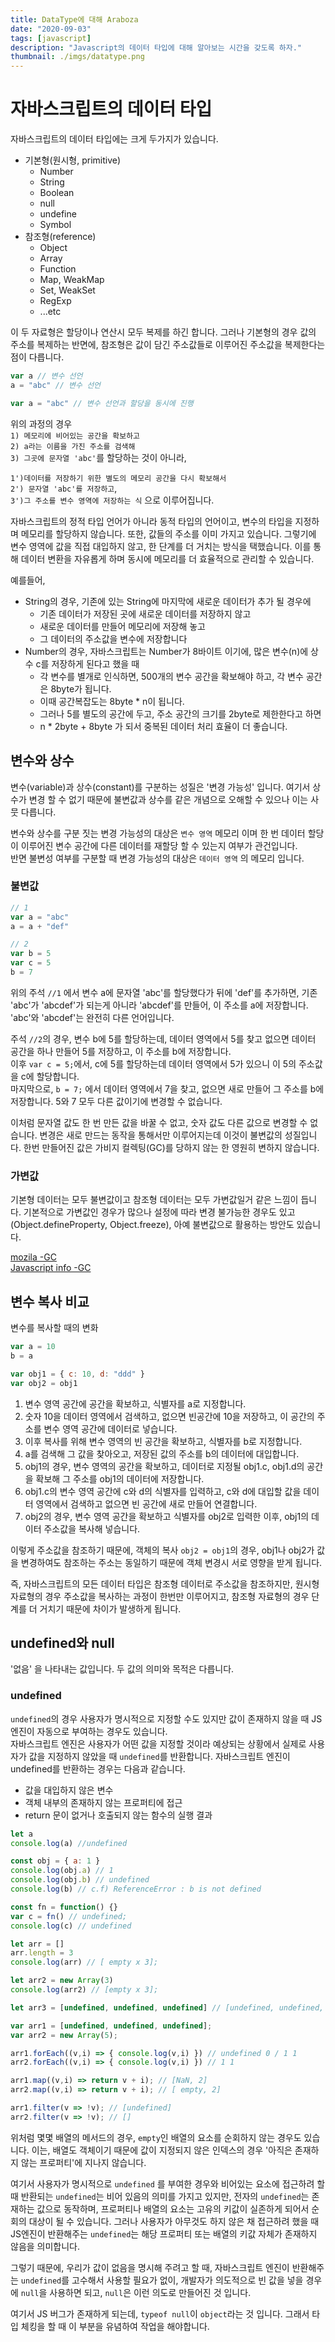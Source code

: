 ```yaml
---
title: DataType에 대해 Araboza
date: "2020-09-03"
tags: [javascript]
description: "Javascript의 데이터 타입에 대해 알아보는 시간을 갖도록 하자."
thumbnail: ./imgs/datatype.png
---
```


# 자바스크립트의 데이터 타입

자바스크립트의 데이터 타입에는 크게 두가지가 있습니다.

- 기본형(원시형, primitive)
  - Number
  - String
  - Boolean
  - null
  - undefine
  - Symbol
- 참조형(reference)
  - Object
  - Array
  - Function
  - Map, WeakMap
  - Set, WeakSet
  - RegExp
  - ...etc

이 두 자료형은 할당이나 연산시 모두 복제를 하긴 합니다. 그러나 기본형의 경우 값의 주소를 복제하는 반면에, 참조형은 값이 담긴 주소값들로 이루어진 주소값을 복제한다는 점이 다릅니다.

```js
var a // 변수 선언
a = "abc" // 변수 선언

var a = "abc" // 변수 선언과 할당을 동시에 진행
```

위의 과정의 경우  
`1) 메모리에 비어있는 공간을 확보하고`  
`2) a라는 이름을 가진 주소를 검색해`  
`3) 그곳에 문자열 'abc'`를 할당하는 것이 아니라,

`1')데이터를 저장하기 위한 별도의 메모리 공간을 다시 확보해서`  
`2') 문자열 'abc'를 저장하고`,  
`3')그 주소를 변수 영역에 저장하는 식` 으로 이루어집니다.

자바스크립트의 정적 타입 언어가 아니라 동적 타입의 언어이고, 변수의 타입을 지정하며 메모리를 할당하지 않습니다. 또한, 값들의 주소를 이미 가지고 있습니다. 그렇기에 변수 영역에 값을 직접 대입하지 않고, 한 단계를 더 거치는 방식을 택했습니다. 이를 통해 데이터 변환을 자유롭게 하며 동시에 메모리를 더 효율적으로 관리할 수 있습니다.

예를들어,

- String의 경우, 기존에 있는 String에 마지막에 새로운 데이터가 추가 될 경우에
  - 기존 데이터가 저장된 곳에 새로운 데이터를 저장하지 않고
  - 새로운 데이터를 만들어 메모리에 저장해 놓고
  - 그 데이터의 주소값을 변수에 저장합니다
- Number의 경우, 자바스크립트는 Number가 8바이트 이기에, 많은 변수(n)에 상수 c를 저장하게 된다고 했을 때
  - 각 변수를 별개로 인식하면, 500개의 변수 공간을 확보해야 하고, 각 변수 공간은 8byte가 됩니다.
  - 이때 공간복잡도는 8byte \* n이 됩니다.
  - 그러나 5를 별도의 공간에 두고, 주소 공간의 크기를 2byte로 제한한다고 하면
  - n \* 2byte + 8byte 가 되서 중복된 데이터 처리 효율이 더 좋습니다.

## 변수와 상수

변수(variable)과 상수(constant)를 구분하는 성질은 '변경 가능성' 입니다. 여기서 상수가 변경 할 수 없기 때문에 불변값과 상수를 같은 개념으로 오해할 수 있으나 이는 사뭇 다릅니다.

변수와 상수를 구분 짓는 변경 가능성의 대상은 `변수 영역` 메모리 이며 한 번 데이터 할당이 이루어진 변수 공간에 다른 데이터를 재할당 할 수 있는지 여부가 관건입니다.  
반면 불변성 여부를 구분할 때 변경 가능성의 대상은 `데이터 영역` 의 메모리 입니다.

### 불변값

```js
// 1
var a = "abc"
a = a + "def"

// 2
var b = 5
var c = 5
b = 7
```

위의 주석 `//1` 에서 변수 a에 문자열 'abc'를 할당했다가 뒤에 'def'를 추가하면, 기존 'abc'가 'abcdef'가 되는게 아니라 'abcdef'를 만들어, 이 주소를 a에 저장합니다. 'abc'와 'abcdef'는 완전히 다른 언어입니다.

주석 `//2`의 경우, 변수 b에 5를 할당하는데, 데이터 영역에서 5를 찾고 없으면 데이터 공간을 하나 만들어 5를 저장하고, 이 주소를 b에 저장합니다.  
이후 `var c = 5;`에서, c에 5를 할당하는데 데이터 영역에서 5가 있으니 이 5의 주소값을 c에 할당합니다.  
마지막으로, `b = 7;` 에서 데이터 영역에서 7을 찾고, 없으면 새로 만들어 그 주소를 b에 저장합니다. 5와 7 모두 다른 값이기에 변경할 수 없습니다.

이처럼 문자열 값도 한 번 만든 값을 바꿀 수 없고, 숫자 값도 다른 값으로 변경할 수 없습니다. 변경은 새로 만드는 동작을 통해서만 이루어지는데 이것이 불변값의 성질입니다. 한번 만들어진 값은 가비지 컬렉팅(GC)를 당하지 않는 한 영원히 변하지 않습니다.

### 가변값

기본형 데이터는 모두 불변값이고 참조형 데이터는 모두 가변값일거 같은 느낌이 듭니다. 기본적으로 가변값인 경우가 많으나 설정에 따라 변경 불가능한 경우도 있고(Object.defineProperty, Object.freeze), 아예 불변값으로 활용하는 방안도 있습니다.

[mozila -GC](https://developer.mozilla.org/ko/docs/Web/JavaScript/Memory_Management)  
[Javascript info -GC](https://ko.javascript.info/garbage-collection)

## 변수 복사 비교

변수를 복사할 때의 변화

```js
var a = 10
b = a

var obj1 = { c: 10, d: "ddd" }
var obj2 = obj1
```

1. 변수 영역 공간에 공간을 확보하고, 식별자를 a로 지정합니다.
2. 숫자 10을 데이터 영역에서 검색하고, 없으면 빈공간에 10을 저장하고, 이 공간의 주소를 변수 영역 공간에 데이터로 넣습니다.
3. 이후 복사를 위해 변수 영역의 빈 공간을 확보하고, 식별자를 b로 지정합니다.
4. a를 검색해 그 값을 찾아오고, 저장된 값의 주소를 b의 데이터에 대입합니다.
5. obj1의 경우, 변수 영역의 공간을 확보하고, 데이터로 지정될 obj1.c, obj1.d의 공간을 확보해 그 주소를 obj1의 데이터에 저장합니다.
6. obj1.c의 변수 영역 공간에 c와 d의 식별자를 입력하고, c와 d에 대입할 값을 데이터 영역에서 검색하고 없으면 빈 공간에 새로 만들어 연결합니다.
7. obj2의 경우, 변수 영역 공간을 확보하고 식별자를 obj2로 입력한 이후, obj1의 데이터 주소값을 복사해 넣습니다.

이렇게 주소값을 참조하기 때문에, 객체의 복사 `obj2 = obj1`의 경우, obj1나 obj2가 값을 변경하여도 참조하는 주소는 동일하기 때문에 객체 변경시 서로 영향을 받게 됩니다.

즉, 자바스크립트의 모든 데이터 타입은 참조형 데이터로 주소값을 참조하지만, 원시형 자료형의 경우 주소값을 복사하는 과정이 한번만 이루어지고, 참조형 자료형의 경우 단계를 더 거치기 때문에 차이가 발생하게 됩니다.

## undefined와 null

'없음' 을 나타내는 값입니다. 두 값의 의미와 목적은 다릅니다.

### undefined

`undefined`의 경우 사용자가 명시적으로 지정할 수도 있지만 값이 존재하지 않을 때 JS 엔진이 자동으로 부여하는 경우도 있습니다.  
자바스크립트 엔진은 사용자가 어떤 값을 지정할 것이라 예상되는 상황에서 실제로 사용자가 값을 지정하지 않았을 때 `undefined`를 반환합니다. 자바스크립트 엔진이 undefined를 반환하는 경우는 다음과 같습니다.

- 값을 대입하지 않은 변수
- 객체 내부의 존재하지 않는 프로퍼티에 접근
- return 문이 없거나 호출되지 않는 함수의 실행 결과

```js
let a
console.log(a) //undefined

const obj = { a: 1 }
console.log(obj.a) // 1
console.log(obj.b) // undefined
console.log(b) // c.f) ReferenceError : b is not defined

const fn = function() {}
var c = fn() // undefined;
console.log(c) // undefined

let arr = []
arr.length = 3
console.log(arr) // [ empty x 3];

let arr2 = new Array(3)
console.log(arr2) // [empty x 3];

let arr3 = [undefined, undefined, undefined] // [undefined, undefined, undefined]
```

```js
var arr1 = [undefined, undefined, undefined];
var arr2 = new Array(5);

arr1.forEach((v,i) => { console.log(v,i) }) // undefined 0 / 1 1
arr2.forEach((v,i) => { console.log(v,i) }) // 1 1

arr1.map((v,i) => return v + i); // [NaN, 2]
arr2.map((v,i) => return v + i); // [ empty, 2]

arr1.filter(v => !v); // [undefined]
arr2.filter(v => !v); // []
```

위처럼 몇몇 배열의 메서드의 경우, `empty`인 배열의 요소를 순회하지 않는 경우도 있습니다. 이는, 배열도 객체이기 때문에 값이 지정되지 않은 인덱스의 경우 '아직은 존재하지 않는 프로퍼티'에 지나지 않습니다.

여기서 사용자가 명시적으로 `undefined` 를 부여한 경우와 비어있는 요소에 접근하려 할 때 반환되는 `undefined`는 비어 있음의 의미를 가지고 있지만, 전자의 `undefined`는 존재하는 값으로 동작하며, 프로퍼티나 배열의 요소는 고유의 키값이 실존하게 되어서 순회의 대상이 될 수 있습니다. 그러나 사용자가 아무것도 하지 않은 채 접근하려 했을 때 JS엔진이 반환해주는 `undefined`는 해당 프로퍼티 또는 배열의 키값 자체가 존재하지 않음을 의미합니다.

그렇기 때문에, 우리가 값이 없음을 명시해 주려고 할 때, 자바스크립트 엔진이 반환해주는 `undefined`를 고수해서 사용할 필요가 없이, 개발자가 의도적으로 빈 값을 넣을 경우에 `null`을 사용하면 되고, `null`은 이런 의도로 만들어진 것 입니다.

여기서 JS 버그가 존재하게 되는데, `typeof null`이 `object`라는 것 입니다. 그래서 타입 체킹을 할 때 이 부분을 유념하여 작업을 해야합니다.
